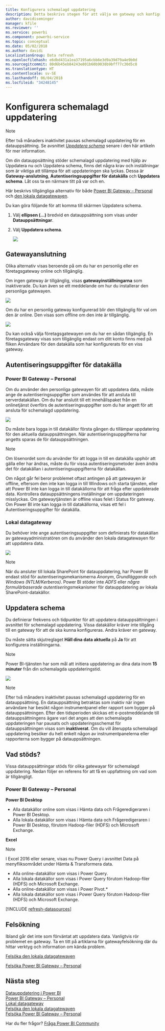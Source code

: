```yaml
---
title: Konfigurera schemalagd uppdatering
description: Detta beskrivs stegen för att välja en gateway och konfigurera schemalagd uppdatering.
author: davidiseminger
manager: kfile
ms.reviewer: ''
ms.service: powerbi
ms.component: powerbi-service
ms.topic: conceptual
ms.date: 05/02/2018
ms.author: davidi
LocalizationGroup: Data refresh
ms.openlocfilehash: e6dbd431a1ea37195a6cbb6e3d9a39d79a4e9b0d
ms.sourcegitcommit: 80d6b45eb84243e801b60b9038b9bff77c30d5c8
ms.translationtype: HT
ms.contentlocale: sv-SE
ms.lasthandoff: 06/04/2018
ms.locfileid: "34248145"
---
```

# <a name="configuring-scheduled-refresh"></a>Konfigurera schemalagd uppdatering

>[!NOTE]
>Efter två månaders inaktivitet pausas schemalagd uppdatering för en datauppsättning. Se avsnittet [*Uppdatera schema*](#schedule-refresh) senare i den här artikeln för mer information.
> 
> 

Om din datauppsättning stöder schemalagd uppdatering med hjälp av Uppdatera nu och Uppdatera schema, finns det några krav och inställningar som är viktiga att tillämpa för att uppdateringen ska lyckas. Dessa är **Gateway-anslutning**, **Autentiseringsuppgifter för datakälla** och **Uppdatera schema**. Låt oss ta en närmare titt på var och en.

Här beskrivs tillgängliga alternativ för både [Power BI Gateway – Personal](personal-gateway.md) och [den lokala datagatewayen](service-gateway-onprem.md).

Du kan göra följande för att komma till skärmen Uppdatera schema.

1. Välj **ellipsen (...)** bredvid en datauppsättning som visas under **Datauppsättningar**.
2. Välj **Uppdatera schema**.
   
    ![](media/refresh-scheduled-refresh/dataset-menu.png)

## <a name="gateway-connection"></a>Gatewayanslutning
Olika alternativ visas beroende på om du har en personlig eller en företagsgateway online och tillgänglig.

Om ingen gateway är tillgänglig, visas **gatewayinställningarna** som inaktiverade. Du kan även se ett meddelande om hur du installerar den personliga gatewayen.

![](media/refresh-scheduled-refresh/gateway-not-configured.png)

Om du har en personlig gateway konfigurerad blir den tillgänglig för val om den är online. Den visas som offline om den inte är tillgänglig.

![](media/refresh-scheduled-refresh/gateway-connection.png)

Du kan också välja företagsgatewayen om du har en sådan tillgänglig. En företagsgateway visas som tillgänglig endast om ditt konto finns med på fliken Användare för den datakälla som har konfigurerats för en viss gateway.

## <a name="data-source-credentials"></a>Autentiseringsuppgifter för datakälla
### <a name="power-bi-gateway---personal"></a>Power BI Gateway – Personal
Om du använder den personliga gatewayen för att uppdatera data, måste ange de autentiseringsuppgifter som användes för att ansluta till serverdatakällan. Om du har anslutit till ett innehållspaket från en onlinetjänst överförs de autentiseringsuppgifter som du har angett för att ansluta för schemalagd uppdatering.

![](media/refresh-scheduled-refresh/data-source-credentials-pgw.png)

Du måste bara logga in till datakällor första gången du tillämpar uppdatering för den aktuella datauppsättningen. När autentiseringsuppgifterna har angetts sparas de för datauppsättningen.

> [!NOTE]
> Om lösenordet som du använder för att logga in till en datakälla upphör att gälla eller har ändras, måste du för vissa autentiseringsmetoder även ändra det för datakällan i autentiseringsuppgifterna för datakällan.
> 
> 

Om något går fel beror problemet oftast antingen på att gatewayen är offline, eftersom den inte kan logga in till Windows och starta tjänsten, eller att Power BI inte kan logga in till datakällorna för att fråga efter uppdaterade data. Kontrollera datauppsättningens inställningar om uppdateringen misslyckas. Om gatewaytjänsten är offline visas felet i Status för gateway. Om Power BI inte kan logga in till datakällorna, visas ett fel i Autentiseringsuppgifter för datakälla.

### <a name="on-premises-data-gateway"></a>Lokal datagateway
Du behöver inte ange autentiseringsuppgifter som definierats för datakällan av gatewayadministratören om du använder den lokala datagatewayen för att uppdatera data.

![](media/refresh-scheduled-refresh/data-source-credentials-egw.png)

> [!NOTE]
> När du ansluter till lokala SharePoint för datauppdatering, har Power BI endast stöd för autentiseringsmekanismerna *Anonym*, *Grundläggande* och *Windows (NTLM/Kerberos)*. Power BI stöder inte *ADFS* eller *några formulärbaserade autentiserings*mekanismer för datauppdatering av lokala SharePoint-datakällor.
> 
> 

## <a name="schedule-refresh"></a>Uppdatera schema
Du definierar frekvens och tidpunkter för att uppdatera datauppsättningen i avsnittet för schemalagd uppdatering. Vissa datakällor kräver inte tillgång till en gateway för att de ska kunna konfigureras. Andra kräver en gateway.

Du måste sätta skjutreglaget **Håll dina data aktuella** på **Ja** för att konfigurera inställningarna.

> [!NOTE]
> Power BI-tjänsten har som mål att initiera uppdatering av dina data inom **15 minuter** från din schemalagda uppdateringstid.
> 
> 

![](media/refresh-scheduled-refresh/scheduled-refresh.png)

> [!NOTE]
> Efter två månaders inaktivitet pausas schemalagd uppdatering för en datauppsättning. En datauppsättning betraktas som inaktiv när ingen användare har besökt någon instrumentpanel eller rapport som bygger på datauppsättningen. Efter den tidsperioden skickas ett e-postmeddelande till datauppsättningens ägare vari det anges att den schemalagda uppdateringen har pausats och uppdateringsschemat för datauppsättningen visas som **inaktiverat**. Om du vill återuppta schemalagd uppdatering besöker du helt enkelt någon av instrumentpanelerna eller rapporterna som bygger på datauppsättningen.
> 
> 

## <a name="whats-supported"></a>Vad stöds?
Vissa datauppsättningar stöds för olika gatewayar för schemalagd uppdatering. Nedan följer en referens för att få en uppfattning om vad som är tillgängligt.

### <a name="power-bi-gateway---personal"></a>Power BI Gateway – Personal
**Power BI Desktop**

* Alla datakällor online som visas i Hämta data och Frågeredigeraren i Power BI Desktop.
* Alla lokala datakällor som visas i Hämta data och Frågeredigeraren i Power BI Desktop, förutom Hadoop-filer (HDFS) och Microsoft Exchange.

**Excel**

> [!NOTE]
> I Excel 2016 eller senare, visas nu Power Query i avsnittet Data på menyfliksområdet under Hämta & Transformera data.
> 
> 

* Alla online-datakällor som visas i Power Query.
* Alla lokala datakällor som visas i Power Query förutom Hadoop-filer (HDFS) och Microsoft Exchange.
* Alla online-datakällor som visas i Power Pivot.\*
* Alla lokala datakällor som visas i Power Query förutom Hadoop-filer (HDFS) och Microsoft Exchange.

<!-- Refresh Data sources-->
[!INCLUDE [refresh-datasources](./includes/refresh-datasources.md)]

## <a name="troubleshooting"></a>Felsökning
Ibland går det inte som förväntat att uppdatera data. Vanligtvis rör problemet en gateway. Ta en titt på artiklarna för gatewayfelsökning där du hittar verktyg och information om kända problem.

[Felsöka den lokala datagatewayen](service-gateway-onprem-tshoot.md)

[Felsöka Power BI Gateway – Personal](service-admin-troubleshooting-power-bi-personal-gateway.md)

## <a name="next-steps"></a>Nästa steg
[Datauppdatering i Power BI](refresh-data.md)  
[Power BI Gateway – Personal](personal-gateway.md)  
[Lokal datagateway](service-gateway-onprem.md)  
[Felsöka den lokala datagatewayen](service-gateway-onprem-tshoot.md)  
[Felsöka Power BI Gateway – Personal](service-admin-troubleshooting-power-bi-personal-gateway.md)  

Har du fler frågor? [Fråga Power BI Community](http://community.powerbi.com/)

